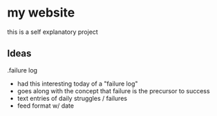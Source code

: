 # my website

this is a self explanatory project

## Ideas

.failure log
- had this interesting today of a "failure log"
- goes along with the concept that failure is the precursor to success
- text entries of daily struggles / failures
- feed format w/ date